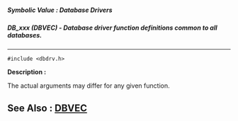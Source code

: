 ##### Symbolic Value : Database Drivers
##### DB_xxx (DBVEC) - Database driver function definitions common to all databases.
---
```
#include <dbdrv.h>
```
**Description :**

The actual arguments may differ for any given function.

**See Also :**
[DBVEC](/reference/Data/DBVEC)
---
